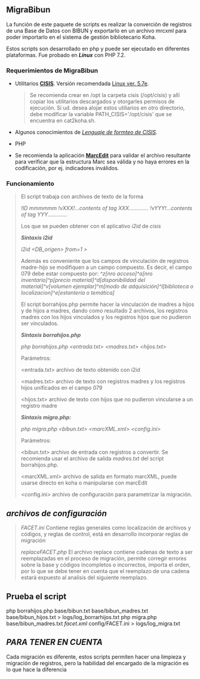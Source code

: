 **MigraBibun**
------------

La función de este paquete de scripts es realizar la converción de registros de una Base de Datos con BIBUN y exportarlo en un archivo mrcxml para poder importarlo en el sistema de gestión bibliotecario Koha.

Estos scripts son desarrollado en php y puede ser ejecutado en diferentes plataformas. Fue probado en ***Linux*** con PHP 7.2.

### Requerimientos de **MigraBibun**

- Utilitarios [**CISIS**](http://wiki.bireme.org/es/index.php/CISIS).
  Versión recomendada [Linux ver.
  5.7e](https://github.com/bireme/cisis/releases/download/64bits-5.7e-1030/cisis-64bits-5.7e-1030.tar.gz).

    > Se recomienda crear en /opt la carpeta cisis (/opt/cisis) y allí copiar los utilitarios descargados y otorgarles permisos de ejecución.
    Si ud. desea alojar estos utiliarios en otro directorio, debe modificar la variable PATH_CISIS='/opt/cisis' que se encuentra en cat2koha.sh. 
 
- Algunos conocimientos de [*Lenguaje de formteo de CISIS*](<http://modelo.bvsalud.org/download/cisis/CISIS-LinguagemFormato4-es.pdf>).
- PHP
- Se recomienda la aplicación [**MarcEdit**](<https://marcedit.reeset.net/>) para validar el archivo resultante para verificar que la estructura Marc sea válida y no haya errores en la codificación, por ej. indicadores inválidos.

### **Funcionamiento**

> El script trabaja con archivos de texto de la forma
> 
> *!ID mmmmmm*
> *!vXXX!...contents of tag XXX.............*
> *!vYYY!...contents of tag YYY.............*
>
> Los que se pueden obtener con el aplicativo *i2id* de *cisis*
>
>  ***Sintaxis i2id***
>
>  *i2id <DB_origen> from=1 > <archivo de salida>*
>
> Además es conveniente que los campos de vinculación de registros madre-hijo se modifiquen a un campo compuesto. Es decir, el campo 079 debe estar compuesto por: 
>  *^z[nro acceso]^a[nro inventario]^p[precio material]^d[disponibilidad del material]^v[volumen ejemplar]^m[modo de adquisición]^l[biblioteca o localizacion]^e[estantería o temática]*
>
>  El script borrahijos.php permite hacer la vinculación de madres a hijos y de hijos a madres, dando como resultado 2 archivos, los registros madres con los hijos vinculados y los registros hijos que no pudieron ser vinculados.
>
>  ***Sintaxis borrahijos.php***
>
>  *php borrahijos.php <entrada.txt> <madres.txt> <hijos.txt>*
>
>  Parámetros:
>
>  <entrada.txt> archivo de texto obtenido con i2id
>
>  <madres.txt> archivo de texto con registros madres y los registros hijos unificados en el campo 079
>
>  <hijos.txt> archivo de texto con hijos que no pudieron vincularse a un registro madre
>
>
>  ***Sintaxis migra.php:***
>
>  *php migra.php <bibun.txt> <marcXML.xml> <config.ini>*
>
>  Parámetros:
>
>  <bibun.txt> archivo de entrada con registros a convertir. Se recomienda usar el archivo de salida *madres.txt* del script borrahijos.php.
>
>  <marcXML.xml> archivo de salida en formato marcXML, puede usarse directo en koha o manipularse con marcEdit
>
>  <config.ini> archivo de configuración para parametrizar la migración.
>
## ***archivos de configuración***
>  
>  *FACET.ini*
>  Contiene reglas generales como localización de archivos y códigos, y reglas de control, está en desarrollo incorporar reglas de migración
> 
>  *replaceFACET.php*
>  El archivo replace contiene cadenas de texto a ser reemplazadas en el proceso de migración, permite corregir errores sobre la base y códigos incompletos o incorrectos, importa el orden, por lo que se debe tener en cuenta que el reemplazo de una cadena estará expuesto al analisis del siguiente reemplazo.
>
>
## Prueba el script
php borrahijos.php base/bibun.txt base/bibun_madres.txt base/bibun_hijos.txt > logs/log_borrarhijos.txt 
php migra.php base/bibun_madres.txt *facet.xml* config/FACET.ini > logs/log_migra.txt

## ***PARA TENER EN CUENTA***
Cada migración es diferente, estos scripts permiten hacer una limpieza y migración de registros, pero la habilidad del encargado de la migración es lo que hace la diferencia
